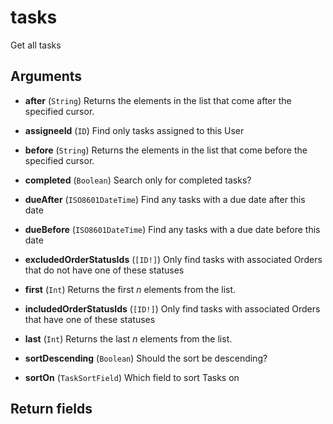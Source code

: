 # tasks

Get all tasks

## Arguments

-   **after** (`String`)
    Returns the elements in the list that come after the specified cursor.

-   **assigneeId** (`ID`)
    Find only tasks assigned to this User

-   **before** (`String`)
    Returns the elements in the list that come before the specified cursor.

-   **completed** (`Boolean`)
    Search only for completed tasks?

-   **dueAfter** (`ISO8601DateTime`)
    Find any tasks with a due date after this date

-   **dueBefore** (`ISO8601DateTime`)
    Find any tasks with a due date before this date

-   **excludedOrderStatusIds** (`[ID!]`)
    Only find tasks with associated Orders that do not have one of these statuses

-   **first** (`Int`)
    Returns the first _n_ elements from the list.

-   **includedOrderStatusIds** (`[ID!]`)
    Only find tasks with associated Orders that have one of these statuses

-   **last** (`Int`)
    Returns the last _n_ elements from the list.

-   **sortDescending** (`Boolean`)
    Should the sort be descending?

-   **sortOn** (`TaskSortField`)
    Which field to sort Tasks on

## Return fields

-   **edges** (`[TaskEdge!]!`)
    A list of edges.

-   **nodes** (`[Task!]!`)
    A list of nodes.

-   **pageInfo** (`PageInfo!`)
    Information to aid in pagination.

-   **totalNodes** (`Int!`)
    Total number of nodes in the connection.
